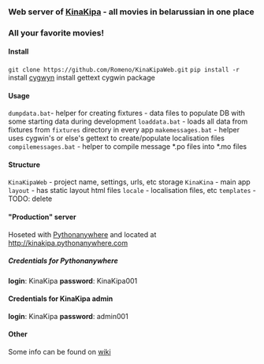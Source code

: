### Web server of [KinaKipa](https://vk.com/kinakipa)  - all movies in belarussian in one place
### All your favorite movies!

#### Install
`git clone https://github.com/Romeno/KinaKipaWeb.git`
`pip install -r`
install [cygwyn](https://www.cygwin.com/)
install gettext cygwin package

#### Usage
`dumpdata.bat`- helper for creating fixtures - data files to populate DB with some starting data during development
`loaddata.bat` - loads all data from fixtures from `fixtures` directory in every app
`makemessages.bat` - helper uses cygwin's or else's gettext to create/populate localisation files 
`compilemessages.bat` - helper to compile message \*.po files into \*.mo files

#### Structure
`KinaKipaWeb` - project name, settings, urls, etc storage
`KinaKina` - main app
`layout` - has static layout html files
`locale` - localisation files, etc
`templates` - TODO: delete

#### "Production" server
Hoseted with [Pythonanywhere](http://pythonanywhere.com) and located at http://kinakipa.pythonanywhere.com

##### Credentials for Pythonanywhere
**login**: KinaKipa
**password**: KinaKipa001

#### Credentials for KinaKipa admin
**login**: KinaKipa
**password**: admin001

#### Other
Some info can be found on [wiki](https://github.com/Romeno/KinaKipaWeb/wiki)
